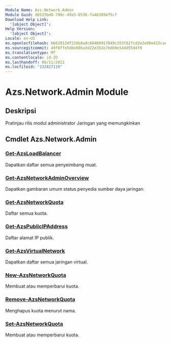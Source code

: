 ```yaml
---
Module Name: Azs.Network.Admin
Module Guid: d6537bd8-790c-49a5-8536-fa40389ef5cf
Download Help Link:
  '[object Object]': 
Help Version:
  '[object Object]': 
Locale: en-US
ms.openlocfilehash: b662012df226b8a0c68480917849c353f62fcd2e2e80e425cae354b2049e39c0
ms.sourcegitcommit: 49f8ffe5d8e08ba3d22e3b2e76db0e54dd55d4f0
ms.translationtype: MT
ms.contentlocale: id-ID
ms.lasthandoff: 08/11/2021
ms.locfileid: "132417110"
---
```

# Azs.Network.Admin Module
## Deskripsi
Pratinjau rilis modul administrator Jaringan yang memungkinkan  

## Cmdlet Azs.Network.Admin
### [Get-AzsLoadBalancer](Get-AzsLoadBalancer.md)
Dapatkan daftar semua penyeimbang muat.

### [Get-AzsNetworkAdminOverview](Get-AzsNetworkAdminOverview.md)
Dapatkan gambaran umum status penyedia sumber daya jaringan.

### [Get-AzsNetworkQuota](Get-AzsNetworkQuota.md)
Daftar semua kuota.

### [Get-AzsPublicIPAddress](Get-AzsPublicIPAddress.md)
Daftar alamat IP publik.

### [Get-AzsVirtualNetwork](Get-AzsVirtualNetwork.md)
Dapatkan daftar semua jaringan virtual.

### [New-AzsNetworkQuota](New-AzsNetworkQuota.md)
Membuat atau memperbarui kuota.

### [Remove-AzsNetworkQuota](Remove-AzsNetworkQuota.md)
Menghapus kuota menurut nama.

### [Set-AzsNetworkQuota](Set-AzsNetworkQuota.md)
Membuat atau memperbarui kuota.


